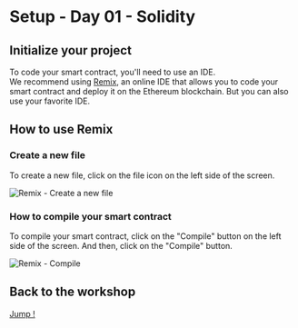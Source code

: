 # Setup - Day 01 - Solidity

## Initialize your project

To code your smart contract, you'll need to use an IDE.\
We recommend using [Remix](https://remix.ethereum.org/), an online IDE that allows you to code your smart contract and deploy it on the Ethereum blockchain.
But you can also use your favorite IDE.

## How to use Remix

### Create a new file

To create a new file, click on the file icon on the left side of the screen.

![Remix - Create a new file](../../.github/assets/p2p/remix-add-file.png)

### How to compile your smart contract

To compile your smart contract, click on the "Compile" button on the left side of the screen.
And then, click on the "Compile" button.

![Remix - Compile](../../.github/assets/p2p/remix-compile.png)

## Back to the workshop

[Jump !](./README.md)